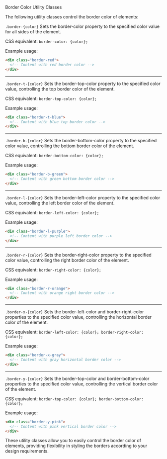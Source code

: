 Border Color Utility Classes

The following utility classes control the border color of elements:

`.border-{color}`
Sets the border-color property to the specified color value for all sides of the element.

CSS equivalent: `border-color: {color};`

Example usage:
```html
<div class="border-red">
  <!-- Content with red border color -->
</div>
```

---

`.border-t-{color}`
Sets the border-top-color property to the specified color value, controlling the top border color of the element.

CSS equivalent: `border-top-color: {color};`

Example usage:
```html
<div class="border-t-blue">
  <!-- Content with blue top border color -->
</div>
```

---

`.border-b-{color}`
Sets the border-bottom-color property to the specified color value, controlling the bottom border color of the element.

CSS equivalent: `border-bottom-color: {color};`

Example usage:
```html
<div class="border-b-green">
  <!-- Content with green bottom border color -->
</div>
```

---

`.border-l-{color}`
Sets the border-left-color property to the specified color value, controlling the left border color of the element.

CSS equivalent: `border-left-color: {color};`

Example usage:
```html
<div class="border-l-purple">
  <!-- Content with purple left border color -->
</div>
```

---

`.border-r-{color}`
Sets the border-right-color property to the specified color value, controlling the right border color of the element.

CSS equivalent: `border-right-color: {color};`

Example usage:
```html
<div class="border-r-orange">
  <!-- Content with orange right border color -->
</div>
```

---

`.border-x-{color}`
Sets the border-left-color and border-right-color properties to the specified color value, controlling the horizontal border color of the element.

CSS equivalent: `border-left-color: {color}; border-right-color: {color};`

Example usage:
```html
<div class="border-x-gray">
  <!-- Content with gray horizontal border color -->
</div>
```

---

`.border-y-{color}`
Sets the border-top-color and border-bottom-color properties to the specified color value, controlling the vertical border color of the element.

CSS equivalent: `border-top-color: {color}; border-bottom-color: {color};`

Example usage:
```html
<div class="border-y-pink">
  <!-- Content with pink vertical border color -->
</div>
```

These utility classes allow you to easily control the border color of elements, providing flexibility in styling the borders according to your design requirements.
